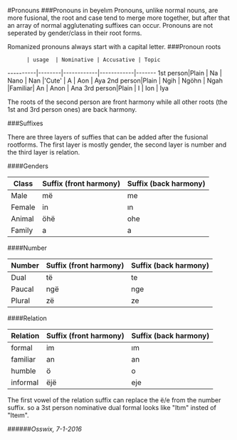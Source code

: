 #Pronouns
###Pronouns in beyelım
Pronouns, unlike normal nouns, are more fusional, the root and case tend to merge more together, but after that an array of normal agglutenating suffixes can occur.
Pronouns are not seperated by gender/class in their root forms.

Romanized pronouns always start with a capital letter.
###Pronoun roots

          | usage  | Nominative | Accusative | Topic
----------|--------|------------|------------|-------
1st person|Plain   | Na         | Nano       | Nan
          |'Cute'  | A          | Aon        | Aya
2nd person|Plain   | Ngih       | Ngöhn      | Ngah
          |Familiar| An         | Anon       | Ana
3rd person|Plain   | I          | Ion        | Iya

The roots of the second person are front harmony while all other roots (the 1st and 3rd person ones) are back harmony.

###Suffixes

There are three layers of suffies that can be added after the fusional rootforms. The first layer is mostly gender, the second layer is number and the third layer is relation.

####Genders

Class | Suffix (front harmony) | Suffix (back harmony)
------|------------------------|-----------------------
Male  | më                     | me
Female| in                     | ın
Animal| öhë                    | ohe
Family| a                      | a

####Number

Number | Suffix (front harmony) | Suffix (back harmony)
-------|------------------------|-----------------------
Dual   | të                     | te
Paucal | ngë                    | nge
Plural | zë                     | ze

####Relation

Relation | Suffix (front harmony) | Suffix (back harmony)
---------|------------------------|-----------------------
formal   | im                     | ım
familiar | an                     | an
humble   | ö                      | o
informal | ëjë                    | eje

The first vowel of the relation suffix can replace the ë/e from the number suffix. so a 3st person nominative dual formal looks like "Itım" insted of "Iteım".

######*Osswix, 7-1-2016*
